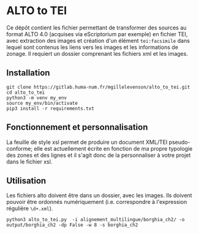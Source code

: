 # ALTO to TEI



Ce dépôt contient les fichier permettant de transformer des sources au format ALTO 4.0 (acquises via
eScriptorium par exemple)
en fichier TEI, avec extraction des images et création d'un élément `tei:facsimile` dans lequel sont
contenus les liens vers les images et les informations de zonage. Il requiert un dossier comprenant les fichiers xml et les images.

## Installation

```
git clone https://gitlab.huma-num.fr/mgillelevenson/alto_to_tei.git
cd alto_to_tei
python3 -m venv my_env
source my_env/bin/activate
pip3 install -r requirements.txt
```

## Fonctionnement et personnalisation

La feuille de style xsl permet de produire un document XML/TEI pseudo-conforme; elle est actuellement écrite en fonction de
ma propre typologie des zones et des lignes et il s'agit donc de la 
personnaliser à votre projet dans le fichier xsl.



## Utilisation

Les fichiers alto doivent être dans un dossier, avec les images. Ils doivent pouvoir être ordonnés numériquement 
(i.e. correspondre à l'expression régulière `\d+.xml`).

`python3 alto_to_tei.py  -i alignement_multilingue/borghia_ch2/ -o output/borghia_ch2 -dp False -w 8 -s borghia_ch2`

